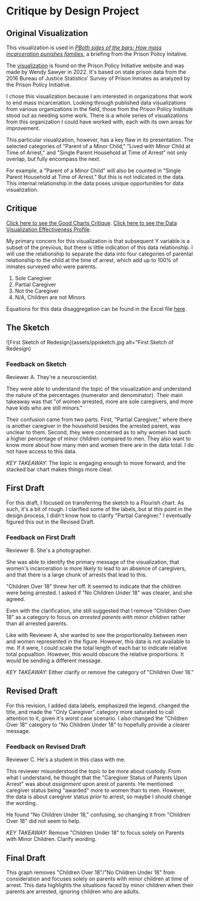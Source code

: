 # Critique by Design Project

<div class="flourish-embed flourish-chart" data-src="visualisation/11835908"><script src="https://public.flourish.studio/resources/embed.js"></script></div>

<div class="flourish-embed" data-src="story/1746189"><script src="https://public.flourish.studio/resources/embed.js"></script></div>

## Original  Visualization
This visualization is used in  *[PBoth sides of the bars: How mass incarceration punishes families](https://www.prisonpolicy.org/blog/2022/08/11/parental_incarceration/)*, a briefing from the Prison Policy Initative.

The [visualization](https://www.prisonpolicy.org/graphs/spi_family_separation_sex.html) is found on the Prison Policy Initiative website and was made by Wendy Sawyer in 2022. It's based on state prison data from the 2016 Bureau of Justice Statistics' Survey of Prison Inmates as analyzed by the Prison Policy Initiative.

I chose this visualization because I am interested in organizations that work to end mass incarceration. Looking through published data visualizations from various organizations in the field, those from the Prison Policy Institute stood out as needing some work. There is a whole series of visualizations from this organization I could have worked with, each with its own areas for improvement. 

This particular visualization, however, has a key flaw in its presentation. The selected categories of "Parent of a Minor Child," "Lived with Minor Child at Time of Arrest," and "Single Parent Household at Time of Arrest" not only overlap, but fully encompass the next. 

For example, a "Parent of a Minor Child" will also be counted in "Single Parent Household at Time of Arrest." But this is not indicated in the data. This internal relationship in the data poses unique opportunities for data visualization.

## Critique 
[Click here to see the Good Charts Critique](https://docs.google.com/spreadsheets/d/1NJC62tJaYt402543EbG_gNnxd9ZIaAl2qgJeVa-J-0Q/edit?usp=sharing).
[Click here to see the Data Visualization Effectiveness Profile](https://github.com/ruesellers/datastories/blob/main/Data%20Visualization%20Effectiveness%20Profile.pdf).

My primary concern for this visualization is that subsequent Y variable is a subset of the previous, but there is little indication of this data relationship. I will use the relationship to separate the data into four categories of parental relationship to the child at the time of arrest, which add up to 100% of inmates surveyed who were parents.
1. Sole Caregiver
2. Partial Caregiver
3. Not the Caregiver
4. N/A, Children are not Minors

Equations for this data disaggregation can be found in the Excel file [here](https://github.com/ruesellers/datastories/raw/main/DATAFORDESIGNCRITIQUE.xlsx).

## The Sketch

![First Sketch of Redesign](assets/ppisketch.jpg alt="First Sketch of Redesign)

### Feedback on Sketch
Reviewer A. They're a neuroscientist.

They were able to understand the topic of the visualization and understand the nature of the percentages (numerator and denominator). Their main takeaway was that "of women arrested, more are sole caregivers, and more have kids who are still minors."

Their confusion came from two parts. First, "Partial Caregiver," where there is another caregiver in the household besides the arrested parent, was unclear to them. Second, they were concerned as to why women had such a higher percentage of minor children compared to men. They also want to know more about how many men and women there are in the data total. I do not have access to this data.

*KEY TAKEAWAY:* The topic is engaging enough to move forward, and the stacked bar chart makes things more clear.

## First Draft
For this draft, I focused on transferring the sketch to a Flourish chart. As such, it's a bit of rough. I clarified some of the labels, but at this point in the design process, I didn't know how to clarify "Partial Caregiver." I eventually figured this out in the Revised Draft. 

<div class="flourish-embed flourish-chart" data-src="visualisation/11833558"><script src="https://public.flourish.studio/resources/embed.js"></script></div>

### Feedback on First Draft
Reviewer B. She's a photographer.

She was able to identify the primary message of the visualization, that women's incarceration is more likely to lead to an absence of caregivers, and that there is a large chunk of arrests that lead to this.

"Children Over 18" threw her off. It seemed to indicate that the children were being arrested. I asked if "No Children Under 18" was clearer, and she agreed.

Even with the clarification, she still suggested that I remove "Children Over 18" as a category to focus on *arrested parents with minor children* rather than all arrested parents.

Like with Reviewer A, she wanted to see the proportionality between men and women represented in the figure. However, this data is not available to me. If it were, I could scale the total length of each bar to indicate relative total popualtion. However, this would obscure the relative proportions. It would be sending a different message.

*KEY TAKEAWAY:* Either clarify or remove the category of "Children Over 18."

## Revised Draft
For this revision, I added data labels, emphasized the legend, changed the title, and made the "Only Caregiver" category more saturated to call attention to it, given it's worst case scenario. I also changed the "Children Over 18" category to "No Children Under 18" to hopefully provide a clearer message.

<div class="flourish-embed flourish-chart" data-src="visualisation/11833797"><script src="https://public.flourish.studio/resources/embed.js"></script></div>

### Feedback on Revised Draft
Reviewer C. He's a student in this class with me.

This reviewer misunderstood the topic to be more about custody. From what I understand, he thought that the "Caregiver Status of Parents Upon Arrest" was about *assignment* upon arest of parents. He mentioned caregiver status being "awarded" more to women than to men. However, the data is about caregiver status *prior* to arrest, so maybe I should change the wording.

He found "No Children Under 18," confusing, so changing it from "Children Over 18" did not seem to help. 

*KEY TAKEAWAY:* Remove "Children Under 18" to focus solely on Parents with Minor Children. Clarify wording.


## Final  Draft 
This graph removes "Children Over 18"/"No Children Under 18" from consideration and focuses solely on parents with minor children at time of arrest. This data highlights the situations faced by minor children when their parents are arrested, ignoring children who are adults.

<div class="flourish-embed flourish-chart" data-src="visualisation/11834166"><script src="https://public.flourish.studio/resources/embed.js"></script></div>
